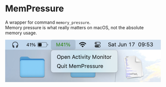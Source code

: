 # MemPressure
A wrapper for command `memory_pressure`. <br />
Memory pressure is what really matters on macOS, not the absolute memory usage. 
<p align="center">
<img src="Screenshot.png" title="asciibar"/>
</p>
